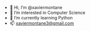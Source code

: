 - 👋 Hi, I’m @xaviermontane
- 👀 I’m interested in Computer Science
- 🌱 I’m currently learning Python
- 📫 xaviermontane3@gmail.com
<!---
xaviermontane/xaviermontane is a ✨ special ✨ repository because its `README.md` (this file) appears on your GitHub profile.
You can click the Preview link to take a look at your changes.
--->
